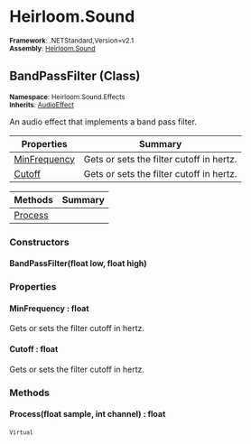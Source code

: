 # Heirloom.Sound

<small>**Framework**: .NETStandard,Version=v2.1</small>  
<small>**Assembly**: [Heirloom.Sound](../Heirloom.Sound/Heirloom.Sound.md)</small>  

## BandPassFilter (Class)
<small>**Namespace**: Heirloom.Sound.Effects</sub></small>  
<small>**Inherits**: [AudioEffect](Heirloom.Sound.AudioEffect.md)</small>  

An audio effect that implements a band pass filter.

| Properties                   | Summary                                  |
|------------------------------|------------------------------------------|
| [MinFrequency](#MINDFD88324) | Gets or sets the filter cutoff in hertz. |
| [Cutoff](#CUTEE3E05B1)       | Gets or sets the filter cutoff in hertz. |

| Methods                 | Summary |
|-------------------------|---------|
| [Process](#PRO9CD8B3AF) |         |

### Constructors

#### BandPassFilter(float low, float high)

### Properties

#### <a name="MINDFD88324"></a>MinFrequency : float


Gets or sets the filter cutoff in hertz.

#### <a name="CUTEE3E05B1"></a>Cutoff : float


Gets or sets the filter cutoff in hertz.

### Methods

#### <a name="PRO1C94C308"></a>Process(float sample, int channel) : float
<small>`Virtual`</small>


